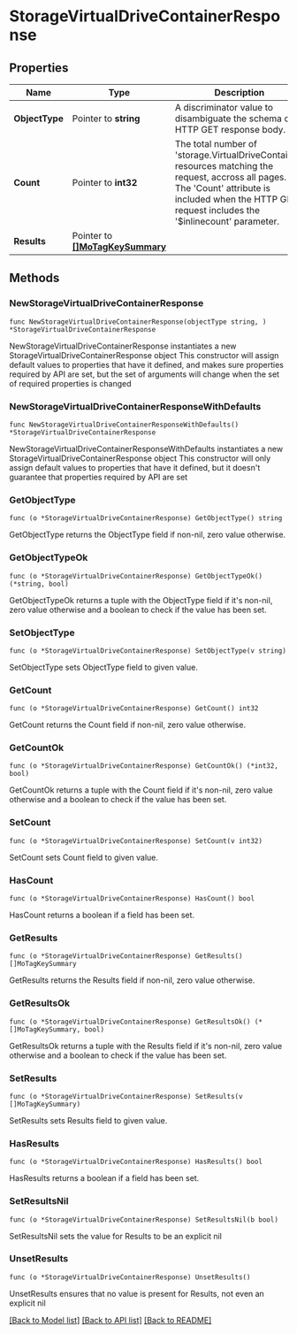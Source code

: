 # StorageVirtualDriveContainerResponse

## Properties

Name | Type | Description | Notes
------------ | ------------- | ------------- | -------------
**ObjectType** | Pointer to **string** | A discriminator value to disambiguate the schema of a HTTP GET response body. | 
**Count** | Pointer to **int32** | The total number of &#39;storage.VirtualDriveContainer&#39; resources matching the request, accross all pages. The &#39;Count&#39; attribute is included when the HTTP GET request includes the &#39;$inlinecount&#39; parameter. | [optional] 
**Results** | Pointer to [**[]MoTagKeySummary**](mo.TagKeySummary.md) |  | [optional] 

## Methods

### NewStorageVirtualDriveContainerResponse

`func NewStorageVirtualDriveContainerResponse(objectType string, ) *StorageVirtualDriveContainerResponse`

NewStorageVirtualDriveContainerResponse instantiates a new StorageVirtualDriveContainerResponse object
This constructor will assign default values to properties that have it defined,
and makes sure properties required by API are set, but the set of arguments
will change when the set of required properties is changed

### NewStorageVirtualDriveContainerResponseWithDefaults

`func NewStorageVirtualDriveContainerResponseWithDefaults() *StorageVirtualDriveContainerResponse`

NewStorageVirtualDriveContainerResponseWithDefaults instantiates a new StorageVirtualDriveContainerResponse object
This constructor will only assign default values to properties that have it defined,
but it doesn't guarantee that properties required by API are set

### GetObjectType

`func (o *StorageVirtualDriveContainerResponse) GetObjectType() string`

GetObjectType returns the ObjectType field if non-nil, zero value otherwise.

### GetObjectTypeOk

`func (o *StorageVirtualDriveContainerResponse) GetObjectTypeOk() (*string, bool)`

GetObjectTypeOk returns a tuple with the ObjectType field if it's non-nil, zero value otherwise
and a boolean to check if the value has been set.

### SetObjectType

`func (o *StorageVirtualDriveContainerResponse) SetObjectType(v string)`

SetObjectType sets ObjectType field to given value.


### GetCount

`func (o *StorageVirtualDriveContainerResponse) GetCount() int32`

GetCount returns the Count field if non-nil, zero value otherwise.

### GetCountOk

`func (o *StorageVirtualDriveContainerResponse) GetCountOk() (*int32, bool)`

GetCountOk returns a tuple with the Count field if it's non-nil, zero value otherwise
and a boolean to check if the value has been set.

### SetCount

`func (o *StorageVirtualDriveContainerResponse) SetCount(v int32)`

SetCount sets Count field to given value.

### HasCount

`func (o *StorageVirtualDriveContainerResponse) HasCount() bool`

HasCount returns a boolean if a field has been set.

### GetResults

`func (o *StorageVirtualDriveContainerResponse) GetResults() []MoTagKeySummary`

GetResults returns the Results field if non-nil, zero value otherwise.

### GetResultsOk

`func (o *StorageVirtualDriveContainerResponse) GetResultsOk() (*[]MoTagKeySummary, bool)`

GetResultsOk returns a tuple with the Results field if it's non-nil, zero value otherwise
and a boolean to check if the value has been set.

### SetResults

`func (o *StorageVirtualDriveContainerResponse) SetResults(v []MoTagKeySummary)`

SetResults sets Results field to given value.

### HasResults

`func (o *StorageVirtualDriveContainerResponse) HasResults() bool`

HasResults returns a boolean if a field has been set.

### SetResultsNil

`func (o *StorageVirtualDriveContainerResponse) SetResultsNil(b bool)`

 SetResultsNil sets the value for Results to be an explicit nil

### UnsetResults
`func (o *StorageVirtualDriveContainerResponse) UnsetResults()`

UnsetResults ensures that no value is present for Results, not even an explicit nil

[[Back to Model list]](../README.md#documentation-for-models) [[Back to API list]](../README.md#documentation-for-api-endpoints) [[Back to README]](../README.md)


